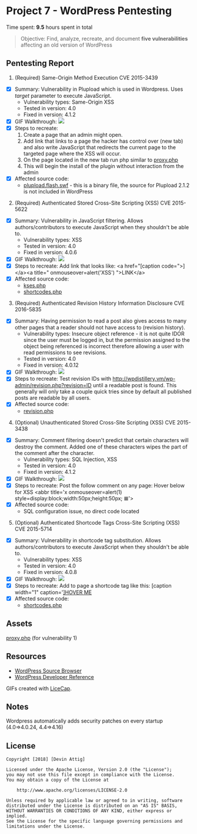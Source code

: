 # Project 7 - WordPress Pentesting

Time spent: **9.5** hours spent in total

> Objective: Find, analyze, recreate, and document **five vulnerabilities** affecting an old version of WordPress

## Pentesting Report

1. (Required) Same\-Origin Method Execution CVE 2015\-3439
  - [x] Summary: Vulnerability in Plupload which is used in Wordpress. Uses *target* parameter to execute JavaScript.
    * Vulnerability types: Same-Origin XSS
    * Tested in version: 4.0
    * Fixed in version: 4.1.2
  - [x] GIF Walkthrough: ![](vuln1.gif)
  - [x] Steps to recreate: 
    1. Create a page that an admin might open.
	2. Add link that links to a page the hacker has control over (new tab) and also write JavaScript that redirects the current page to the targeted page where the XSS will occur.
	3. On the page located in the new tab run php similar to [proxy.php](proxy.php)
	4. This will begin the install of the plugin without interaction from the admin
  - [x] Affected source code:
    - [plupload.flash.swf](https://core.trac.wordpress.org/browser/tags/4.0/src/wp-includes/js/plupload/plupload.flash.swf) \- this is a binary file, the source for Plupload 2.1.2 is not included in WordPress
2. (Required) Authenticated Stored Cross\-Site Scripting (XSS) CVE 2015\-5622
  - [x] Summary: Vulnerability in JavaScript filtering. Allows authors/contributors to execute JavaScript when they shouldn't be able to.
    - Vulnerability types: XSS
    - Tested in version: 4.0
    - Fixed in version: 4.0.6
  - [x] GIF Walkthrough: ![](vuln2.gif)
  - [x] Steps to recreate: Add link that looks like: \<a href="\[caption code="\>\]\</a\>\<a title=" onmouseover=alert('XSS')  "\>LINK\</a\>
  - [x] Affected source code:
    - [kses.php](https://core.trac.wordpress.org/browser/tags/4.0/src/wp-includes/kses.php)
    - [shortcodes.php](https://core.trac.wordpress.org/browser/tags/4.0/src/wp-includes/shortcodes.php)
3. (Required) Authenticated Revision History Information Disclosure CVE 2016\-5835
  - [x] Summary: Having permission to read a post also gives access to many other pages that a reader should not have access to (revision history).
    - Vulnerability types: Insecure object reference \- it is not quite IDOR since the user must be logged in, but the permission assigned to the object being referenced is incorrect therefore allowing a user with read permissions to see revisions.
    - Tested in version: 4.0
    - Fixed in version: 4.0.12
  - [x] GIF Walkthrough: ![](vuln3.gif)
  - [x] Steps to recreate: Test revision IDs with http://wpdistillery.vm/wp-admin/revision.php?revision=ID until a readable post is found. This generally will only take a couple quick tries since by default all published posts are readable by all users.
  - [x] Affected source code:
    - [revision.php](https://core.trac.wordpress.org/browser/tags/4.0/src/wp-admin/includes/revision.php)
4. (Optional) Unauthenticated Stored Cross-Site Scripting (XSS) CVE 2015\-3438
  - [x] Summary: Comment filtering doesn't predict that certain characters will destroy the comment. Added one of these characters wipes the part of the comment after the character.
    - Vulnerability types: SQL Injection, XSS
    - Tested in version: 4.0
    - Fixed in version: 4.1.2
  - [x] GIF Walkthrough: ![](vuln4.gif)
  - [x] Steps to recreate: Post the follow comment on any page: Hover below for XSS
\<abbr title='x onmouseover=alert(1) style=display:block;width:50px;height:50px; 𝌆'\>
  - [x] Affected source code:
    - SQL configuration issue, no direct code located
5. (Optional) Authenticated Shortcode Tags Cross-Site Scripting (XSS) CVE 2015\-5714
  - [x] Summary: Vulnerability in shortcode tag substitution. Allows authors/contributors to execute JavaScript when they shouldn't be able to.
    - Vulnerability types: XSS
    - Tested in version: 4.0
    - Fixed in version: 4.0.8
  - [x] GIF Walkthrough: ![](vuln5.gif)
  - [x] Steps to recreate: Add to page a shortcode tag like this: [caption width="1" caption='<a href="' ">]</a><a href="http://onMouseOver='alert(1)'">HOVER ME</a>
  - [x] Affected source code:
    - [shortcodes.php](https://core.trac.wordpress.org/browser/tags/4.0/src/wp-includes/shortcodes.php)

## Assets

[proxy.php](proxy.php) (for vulnerability 1)

## Resources

- [WordPress Source Browser](https://core.trac.wordpress.org/browser/)
- [WordPress Developer Reference](https://developer.wordpress.org/reference/)

GIFs created with [LiceCap](http://www.cockos.com/licecap/).

## Notes

Wordpress automatically adds security patches on every startup (4.0=\>4.0.24, 4.4=\>4.16)

## License

    Copyright [2018] [Devin Attig]

    Licensed under the Apache License, Version 2.0 (the "License");
    you may not use this file except in compliance with the License.
    You may obtain a copy of the License at

        http://www.apache.org/licenses/LICENSE-2.0

    Unless required by applicable law or agreed to in writing, software
    distributed under the License is distributed on an "AS IS" BASIS,
    WITHOUT WARRANTIES OR CONDITIONS OF ANY KIND, either express or implied.
    See the License for the specific language governing permissions and
    limitations under the License.
